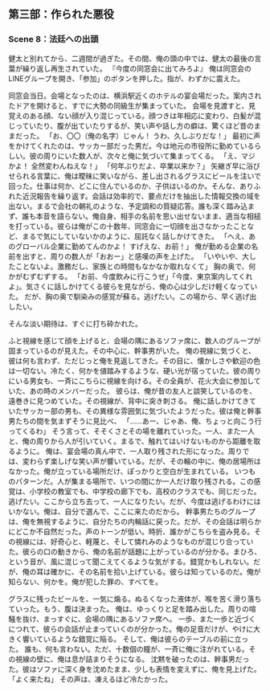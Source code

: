 ## 第三部：作られた悪役
### Scene 8：法廷への出頭

健太と別れてから、二週間が過ぎた。その間、俺の頭の中では、健太の最後の言葉が繰り返し再生されていた。
『今度の同窓会に出てみろよ』
俺は同窓会のLINEグループを開き、「参加」のボタンを押した。指が、わずかに震えた。

同窓会当日。会場となったのは、横浜駅近くのホテルの宴会場だった。案内されたドアを開けると、すでに大勢の同級生が集まっていた。
会場を見渡すと、見覚えのある顔、ない顔が入り混じっている。顔つきは年相応に変わり、白髪が混じっていたり、腹が出ていたりするが、笑い声や話し方の癖は、驚くほど昔のままだった。
「お、〇〇（俺の名字）じゃん！ うわ、久しぶりだな！」
最初に声をかけてくれたのは、サッカー部だった男だ。今は地元の市役所に勤めているらしい。彼の周りにいた数人が、次々と俺に気づいて集まってくる。
「え、マジかよ！ 全然変わんねえな！」
「何年ぶりだよ、卒業以来か？」
矢継ぎ早に浴びせられる言葉に、俺は曖昧に笑いながら、差し出されるグラスにビールを注いで回った。仕事は何か、どこに住んでいるのか、子供はいるのか。そんな、ありふれた近況報告を繰り返す。会話は効率的で、要点だけを抽出した情報交換の域を出ない。まるで会社の朝礼のような、予定調和の質疑応答。誰も深く踏み込まず、誰も本音を語らない。俺自身、相手の名前を思い出せないまま、適当な相槌を打っている。彼らは俺がこの十数年、同窓会に一切顔を出さなかったことなど、まるで気にしていないかのように、屈託なく話しかけてきた。
「へえ、あのグローバル企業に勤めてんのかよ！ すげえな、お前！」
俺が勤める企業の名前を出すと、周りの数人が「おおー」と感嘆の声を上げた。
「いやいや、大したことないよ。激務だし、家族との時間もなかなか取れなくて」
胸の奥で、何かがむずむずする。
「お前、今度飲みに行こうぜ」「今度、東京案内してくれよ」。気さくに話しかけてくる彼らを見ながら、俺の心は少しだけ軽くなっていた。
だが、胸の奥で馴染みの感覚が蘇る。逃げたい。この場から、早く逃げ出したい。

そんな淡い期待は、すぐに打ち砕かれた。

ふと視線を感じて顔を上げると、会場の隅にあるソファ席に、数人のグループが固まっているのが見えた。その中心に、幹事男がいた。
俺の視線に気づくと、彼は何も言わず、ただじっと俺を見返してきた。その目に、懐かしさや歓迎の色は一切ない。冷たく、何かを値踏みするような、硬い光が宿っていた。彼の周りにいる男女も、一斉にこちらに視線を向ける。その全員が、花火大会に参加していた、あの時のメンバーだった。
彼らは、俺が昔の友人と談笑しているのを、遠巻きに見つめていた。その視線が、背中に突き刺さる。
俺に話しかけてきていたサッカー部の男も、その異様な雰囲気に気づいたようだった。彼は俺と幹事男たちの間を気まずそうに見比べ、
「……あー、じゃあ、俺、ちょっと向こう行ってくるわ」
そう言って、そそくさとその場を離れていった。一人、また一人と、俺の周りから人が引いていく。まるで、触れてはいけないものから距離を取るように。
俺は、宴会場の真ん中で、一人取り残された形になった。周りでは、変わらず楽しげな笑い声が響いている。だが、その輪の中に、俺の居場所はなかった。俺が立っている場所だけ、ぽっかりと空白が生まれている。
いつものパターンだ。人が集まる場所で、いつの間にか一人だけ取り残される。この感覚は、小学校の教室でも、中学校の廊下でも、高校のクラスでも、同じだった。逃げたい。ここから立ち去って、一人になりたい。だが、今度は逃げるわけにはいかない。俺は、自分で選んで、ここに来たのだから。
幹事男たちのグループは、俺を無視するように、自分たちの内輪話に戻った。だが、その会話は明らかにどこか不自然だった。声のトーンが低い。時折、誰かがこちらを盗み見る。その視線には、好奇心と、軽蔑と、そして憐れみのようなものが混じり合っていた。彼らの口の動きから、俺の名前が話題に上がっているのが分かる。まひろ、という音が、風に混じって聞こえてくるような気がする。錯覚かもしれない。だが、俺の耳は確かに、その名前を拾い上げている。彼らは知っているのだ。俺が知らない、何かを。俺が犯した罪の、すべてを。

グラスに残ったビールを、一気に煽る。ぬるくなった液体が、喉を苦く滑り落ちていった。もう、腹は決まった。
俺は、ゆっくりと足を踏み出した。周りの喧騒を抜け、まっすぐに、会場の隅にあるソファ席へ。
一歩、また一歩と近づくにつれて、彼らの会話が止まっていくのが分かった。俺の足音だけが、やけに大きく響いているような錯覚に陥る。
そして、俺は彼らのテーブルの前に立った。
誰も、何も言わない。ただ、十数個の瞳が、一斉に俺に注がれている。その視線の壁に、俺は息が詰まりそうになる。
沈黙を破ったのは、幹事男だった。彼はソファに深く身を沈めたまま、少しも表情を変えずに、俺を見上げた。
「よく来たね」
その声は、凍えるほど冷たかった。